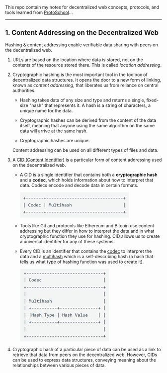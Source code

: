 This repo contain my notes for decentralized web concepts, protocols, and tools learned from [ProtoSchool](https://proto.school/)...

---

## 1. Content Addressing on the Decentralized Web

  Hashing & content addressing enable verifiable data sharing with peers on the decentralized web.

  1. URLs are based on the location where data is stored, not on the contents of the resource stored there. This is called _location addressing_.

  2. Cryptographic hashing is the most important tool in the toolbox of decentralized data structures. It opens the door to a new form of linking, known as _content addressing_, that liberates us from reliance on central authorities.
  
     - Hashing takes data of any size and type and returns a single, fixed-size "hash" that represents it. A hash is a string of characters, a unique name for the data.

     - Cryptographic hashes can be derived from the content of the data itself, meaning that anyone using the same algorithm on the same data will arrive at the same hash.

     - Cryptographic hashes are unique.

     Content addressing can be used on all different types of files and data.

  3. A [CID (Content Identifier)](https://docs.ipfs.tech/concepts/content-addressing/) is a particular form of content addressing used on the decentralized web.

     - A CID is a single identifier that contains both a **cryptographic hash** and a **codec**, which holds information about how to interpret that data. Codecs encode and decode data in certain formats.

        ![CID 01](./imgs/CID_01.png)

     - Tools like Git and protocols like Ethereum and Bitcoin use content addressing but they differ in how to interpret the data and in what cryptographic function they use for hashing. CID allows us to create a universal identifier for any of these systems.

     - Every CID is an identifier that contains the [codec](https://github.com/multiformats/multicodec) to interpret the data and a [multihash](https://github.com/multiformats/multihash) which is a self-describing hash (a hash that tells us what type of hashing function was used to create it).

        ![CID 02](./imgs/CID_02.png)

  4. Cryptographic hash of a particular piece of data can be used as a link to retrieve that data from peers on the decentralized web. However, CIDs can be used to express data structures, conveying meaning about the relationships between various pieces of data.
